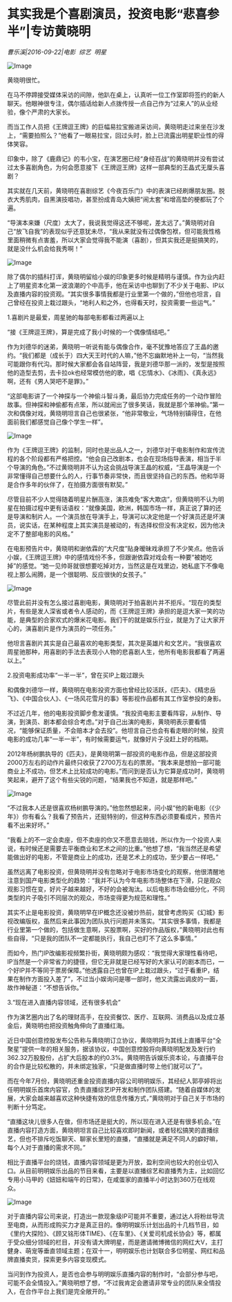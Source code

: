 # 其实我是个喜剧演员，投资电影“悲喜参半”|专访黄晓明

*曹乐溪|2016-09-22|电影 
                                                综艺 
                                                明星*

![Image](http://p9.pstatp.com/large/39b900041ea5642a618c)

黄晓明很忙。

在马不停蹄接受媒体采访的间隙，他趴在桌上，认真听一位工作室即将签约的新人聊天。他眼神很专注，偶尔插话给新人点拨传授一点自己作为“过来人”的从业经验，像个严肃的大家长。

而当工作人员把《王牌逗王牌》的巨幅易拉宝搬进采访间，黄晓明走过来坐在沙发上，“需要拍照么？”他看了一眼易拉宝，回过头时，脸上已流露出明星职业性的得体笑容。

印象中，除了《鹿鼎记》的韦小宝，在演艺圈已经“身经百战”的黄晓明并没有尝试过太多喜剧角色，为何会愿意接下《王牌逗王牌》这样一部典型的王晶式无厘头喜剧？

其实就在几天前，黄晓明在喜剧综艺《今夜百乐门》中的表演已经刷爆朋友圈。脱衣大秀肌肉，自黑演技唱功，甚至扮成青岛大姨把“闹太套”和增高垫的梗都玩了个遍。

“导演本来嫌（尺度）太大了，我说我觉得这还不够呢，差太远了。”黄晓明对自己“放飞自我”的表现似乎还意犹未尽，“我从来就没有过偶像包袱，但可能我性格里面稍微有点害羞，所以大家会觉得我不能演（喜剧），但其实我还是挺搞笑的，就是没什么机会给我秀啊！”

![Image](http://p1.pstatp.com/large/39ba00040fd812fbcb9d)

除了偶尔的插科打诨，黄晓明留给小娱的印象更多时候是精明与谨慎。作为业内赶上了明星资本化第一波浪潮的个中高手，他在采访中也聊到了不少关于电影、IP以及直播内容的投资观。“其实很多事情我都是行业里第一个做的，”但他也坦言，自己曾经在投资上栽过跟头，“地利人和之外，也得看天时，投资需要一些运气。”

1.喜剧片是最爱，周星驰的每部电影都看过两遍以上

“接《王牌逗王牌》，算是完成了我小时候的一个偶像情结吧。”

作为刘德华的迷弟，黄晓明一听说有能与偶像合作，毫不犹豫地答应了王晶的邀约。“我们都是（成长于）四大天王时代的人嘛，”他不忘幽默地补上一句，“当然我可能跟你有代沟。那时候大家都会各自站阵营，我是刘德华那一派的，发型是按照他的造型去剪，去卡拉ok也经常模仿他的歌，唱《忘情水》、《冰雨》、《真永远》啊，还有《男人哭吧不是罪》。”

“这部电影讲了一个神探与一个神偷斗智斗勇，最后协力完成任务的一个动作冒险故事。但神探和神偷都有点笨，所以就闹出了很多笑话，我就是那个笨神偷。”第一次和偶像对戏，黄晓明坦言自己也很紧张，“他非常敬业，气场特别镇得住，在他面前我们都感觉自己像个学生一样”。

![Image](http://p3.pstatp.com/large/39b8000423c6e1c49ccf)

作为《王牌逗王牌》的监制，同时也是出品人之一，刘德华对于电影制作和宣传流程的各个阶段都有严格把控。“他会自己改剧本，也会在现场指导表演，相当于半个导演的角色。”不过黄晓明并不认为这会挑战导演王晶的权威，“王晶导演是一个非常懂得自己想要什么的人，行事节奏非常快，而且很坚持自己的东西。他和华哥是合作多年的伙伴了，在拍摄方面很有默契。”

尽管目前不少人觉得随着明星片酬高涨，演员难免“客大欺店”，但黄晓明不认为明星在拍摄过程中更有话语权：“就像美国，欧洲，韩国市场一样，真正说了算的还是导演和制片人。一个演员放在导演手上，导演可以决定他是一个好演员还是坏演员，说实话，在某种程度上其实演员是被动的，有选择权但没有决定权，因为他决定不了整部电影的风格。”

在电影预告片中，黄晓明和谢依霖的“大尺度”贴身暧昧戏承担了不少笑点。他告诉小娱，《王牌逗王牌》中的感情戏份不多，但跟谢依霖对戏会有一种要“被她吃掉”的感觉。“她一见帅哥就很想要吃掉对方，当然这是在戏里边，她私底下不像电视上那么闹腾，是一个很聪明、反应很快的女孩子。”

![Image](http://p1.pstatp.com/large/39ba00040fd67f47379f)

尽管此前并没有怎么接过喜剧电影，黄晓明对于拍喜剧片并不拒斥。“现在的类型片，有些是发人深省或者令人感动的，而《王牌逗王牌》承担的是逗大家一笑的功能，是典型的合家欢式的爆米花电影。我们干的就是娱乐行业，就是为了让大家开心的，演喜剧片是作为演员的一项任务。”

他坦言喜剧片其实是自己最喜欢的电影类型，其次是英雄片和文艺片。“我很喜欢周星驰那种，用喜剧的手法去表现小人物的悲喜剧人生，他所有电影我都看了两遍以上。”

2.投资电影成功率“一半一半”，曾在买IP上栽过跟头

和偶像刘德华一样，黄晓明在电影投资方面也曾经比较活跃，《匹夫》、《精忠岳飞》、《中国合伙人》、《一场风花雪月的事》等影视作品都有其工作室参投的身影。

不过近几年，他的电影投资脚步愈发谨慎。“我投资电影主要看阵容，从制作、导演，到演员、剧本都会综合考虑。”对于自己出演的电影，黄晓明表示要看情况，“能够保证质量，不会赔本才会去投”。他坦言自己也会有看走眼的时候，投资电影的成功几率“一半一半”，有时候需要运气，就像好片子没赶上好的档期。

2012年杨树鹏执导的《匹夫》，是黄晓明第一部投资的电影作品，但是这部投资2000万左右的动作片最终只收获了2700万左右的票房。“我本来是想拍一部可能商业上不成功，但艺术上比较成功的电影。”而问到是否认为它算是成功时，黄晓明笑起来，避开了这个有些尖锐的问题，“结果我也不知道，就是那样吧。”

![Image](http://p3.pstatp.com/large/39bd00027bf2ecaf0df2)

“不过我本人还是很喜欢杨树鹏导演的。”他忽然想起来，问小娱“他的新电影（《少年》）你有看么？我看了预告片，还挺特别的，但这种东西必须要看成片，预告片看不出来好坏。”

“我看上的不一定会卖座，但不卖座的你又不愿意去赔钱，所以作为一个投资人来说，有时候还是需要去平衡商业和艺术之间的比重。”他想了想，“我当然还是希望能做出好的电影，不管是商业上的成功，还是艺术上的成功，至少要占一样吧。”

虽然远离了电影投资，但黄晓明并没有忽略对于电影市场变化的观察，他很清醒地注意到国产电影类型化的趋势：“我并不认为今年电影市场整体在下滑，只是观众观影习惯在变，好片子越来越好，不好的会被淘汰。以后电影市场会细分化，不同类型的片子吸引不同层次的观众，市场变得更为规范和理性。”

其实不止是电影投资，黄晓明早在IP概念还没被炒热前，就曾考虑购买《幻城》影视改编版权，虽然后来此事因为团队执行问题并未落实。“其实很多事情，我都是行业里第一个做的，包括做生意啊，买股票啊，买好的作品版权，”黄晓明对此也有些自得，“只是我的团队不一定都能执行，我自己也盯不了这么多事情。”

而如今，热门IP改编影视频繁扑街，黄晓明颇为感叹：“我觉得大家理性看待吧，IP当然是一个非常省力的捷径，但它无非就是已经写好的大家认可的剧本而已，一个好IP并不等同于票房保障。”他透露自己也曾在IP上栽过跟头，“过于看重IP，结果在制作方面投入差了”，不过当小娱询问是哪一部时，他又流露出调皮的一面，故作神秘道：“不想告诉你。”

3.“现在进入直播内容领域，还有很多机会”

作为演艺圈内出了名的理财高手，在投资餐饮、医疗、互联网、消费品以及成立基金后，黄晓明也把投资触角伸向了直播红海。

近日中国创意控股发布公告称与黄晓明订立协议，黄晓明将为其线上直播平台“全聚星”提供一年的相关服务，据该协议，中国创意控股将向黄晓明配发及发行约362.32万股股份，占扩大后股本的约0.3%。黄晓明告诉娱乐资本论，与直播平台的合作是比较松散的，并未绑定独家，“只是做直播时带上他们就可以了”。

而在今年7月份，黄晓明还重金投资直播内容公司明明娱乐，其经纪人郭亭婷将出任明明娱乐首席内容官，负责直播综艺IP开发和制作团队搭建。“随着自媒体的发展，大家会越来越喜欢这种快捷有效的信息传播方式，”黄晓明对于自己关于市场的判断十分笃定。

“直播这块儿很多人在做，但市场还是挺大的，所以现在进入还是有很多机会。”在直播内容打造方面，黄晓明坦言自己比较喜欢即时新闻，或者轻松搞笑的直播综艺，但也不排斥吃饭聊天、聊家长里短的直播，“直播就是满足不同人的癖好嘛，每个人对于直播的需求不同。”

相比于直播平台的烧钱，直播内容领域是更为开放，盈利空间也较大的创业切入口。从目前明明娱乐出品的节目来看，主要是以直播综艺和直播秀为主，比如回忆专用小马甲的《妞妞和端午的日常》，在咸蛋家的直播半小时达到360万在线观众。

![Image](http://p3.pstatp.com/large/39ba00040fdb31a41379)

对于直播内容公司来说，打造出一款现象级IP可能并不重要，通过达人将粉丝导流至电商，从而形成购买力才是真正目的。像明明娱乐计划出品的十几档节目，如《里约大探险》、《顾又铭形体TIME》、《在车里》、《关爱司机成长协会》等，都属于受众细分领域的栏目，并没有请大牌明星，而是邀请微博微信的网红大V，主打健身、萌宠等垂直领域主题；在双十一，明明娱乐也计划联合多位明星、网红和品牌直播卖货，探索更多内容变现模式。

当问到作为投资人，是否也会参与明明娱乐直播内容的制作时，“会部分参与吧，可能不会全情投入。”黄晓明想了想，“不过我肯定会邀请非常专业的团队来全情投入，在合作平台上我们是完全敞开的。”

